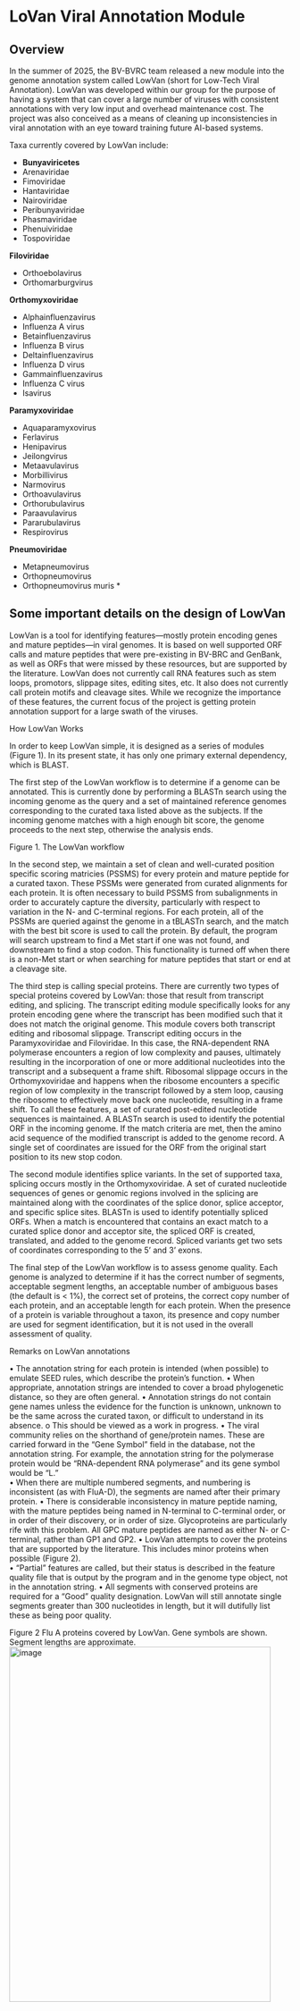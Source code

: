 # LoVan Viral Annotation Module

## Overview
In the summer of 2025, the BV-BVRC team released a new module into the genome annotation system called LowVan (short for Low-Tech Viral Annotation).  LowVan was developed within our group for the purpose of having a system that can cover a large number of viruses with consistent annotations with very low input and overhead maintenance cost.  The project was also conceived as a means of cleaning up inconsistencies in viral annotation with an eye toward training future AI-based systems.  

Taxa currently covered by LowVan include:

* **Bunyaviricetes**
* Arenaviridae
*	Fimoviridae
*	Hantaviridae
*	Nairoviridae
*	Peribunyaviridae
*	Phasmaviridae
*	Phenuiviridae
*	Tospoviridae

**Filoviridae**
*	Orthoebolavirus
*	Orthomarburgvirus

**Orthomyxoviridae**
*	Alphainfluenzavirus
*	Influenza A virus
*	Betainfluenzavirus
*	Influenza B virus
*	Deltainfluenzavirus
*	Influenza D virus
*	Gammainfluenzavirus
*	Influenza C virus
*	Isavirus

**Paramyxoviridae**
* Aquaparamyxovirus
*	Ferlavirus
*	Henipavirus
*	Jeilongvirus
*	Metaavulavirus
*	Morbillivirus
*	Narmovirus
*	Orthoavulavirus
*	Orthorubulavirus
*	Paraavulavirus
*	Pararubulavirus
*	Respirovirus

**Pneumoviridae**
*	Metapneumovirus
*	Orthopneumovirus
*	Orthopneumovirus muris *

## Some important details on the design of LowVan

LowVan is a tool for identifying features—mostly protein encoding genes and mature peptides—in viral genomes.  It is based on well supported ORF calls and mature peptides that were pre-existing in BV-BRC and GenBank, as well as ORFs that were missed by these resources, but are supported by the literature.  LowVan does not currently call RNA features such as stem loops, promotors, slippage sites, editing sites, etc.  It also does not currently call protein motifs and cleavage sites.  While we recognize the importance of these features, the current focus of the project is getting protein annotation support for a large swath of the viruses.   


How LowVan Works

In order to keep LowVan simple, it is designed as a series of modules (Figure 1).  In its present state, it has only one primary external dependency, which is BLAST.

The first step of the LowVan workflow is to determine if a genome can be annotated.  This is currently done by performing a BLASTn search using the incoming genome as the query and a set of maintained reference genomes corresponding to the curated taxa listed above as the subjects.  If the incoming genome matches with a high enough bit score, the genome proceeds to the next step, otherwise the analysis ends. 

 
Figure 1.  The LowVan workflow

In the second step, we maintain a set of clean and well-curated position specific scoring matricies (PSSMS) for every protein and mature peptide for a curated taxon.  These PSSMs were generated from curated alignments for each protein.  It is often necessary to build PSSMS from subalignments in order to accurately capture the diversity, particularly with respect to variation in the N- and C-terminal regions.  For each protein, all of the PSSMs are queried against the genome in a tBLASTn search, and the match with the best bit score is used to call the protein.  By default, the program will search upstream to find a Met start if one was not found, and downstream to find a stop codon.  This functionality is turned off when there is a non-Met start or when searching for mature peptides that start or end at a cleavage site. 

The third step is calling special proteins.  There are currently two types of special proteins covered by LowVan: those that result from transcript editing, and splicing.  The transcript editing module specifically looks for any protein encoding gene where the transcript has been modified such that it does not match the original genome.  This module covers both transcript editing and ribosomal slippage.  Transcript editing occurs in the Paramyxoviridae and Filoviridae.  In this case, the RNA-dependent RNA polymerase encounters a region of low complexity and pauses, ultimately resulting in the incorporation of one or more additional nucleotides into the transcript and a subsequent a frame shift.  Ribosomal slippage occurs in the Orthomyxoviridae and happens when the ribosome encounters a specific region of low complexity in the transcript followed by a stem loop, causing the ribosome to effectively move back one nucleotide, resulting in a frame shift.  To call these features, a set of curated post-edited nucleotide sequences is maintained.  A BLASTn search is used to identify the potential ORF in the incoming genome.  If the match criteria are met, then the amino acid sequence of the modified transcript is added to the genome record.  A single set of coordinates are issued for the ORF from the original start position to its new stop codon.  

The second module identifies splice variants.  In the set of supported taxa, splicing occurs mostly in the Orthomyxoviridae.  A set of curated nucleotide sequences of genes or genomic regions involved in the splicing are maintained along with the coordinates of the splice donor, splice acceptor, and specific splice sites.  BLASTn is used to identify potentially spliced ORFs.  When a match is encountered that contains an exact match to a curated splice donor and acceptor site, the spliced ORF is created, translated, and added to the genome record.  Spliced variants get two sets of coordinates corresponding to the 5’ and 3’ exons. 

The final step of the LowVan workflow is to assess genome quality.  Each genome is analyzed to determine if it has the correct number of segments, acceptable segment lengths, an acceptable number of ambiguous bases (the default is < 1%), the correct set of proteins, the correct copy number of each protein, and an acceptable length for each protein.  When the presence of a protein is variable throughout a taxon, its presence and copy number are used for segment identification, but it is not used in the overall assessment of quality.  

Remarks on LowVan annotations

•	The annotation string for each protein is intended (when possible) to emulate SEED rules, which describe the protein’s function. 
•	When appropriate, annotation strings are intended to cover a broad phylogenetic distance, so they are often general.
•	Annotation strings do not contain gene names unless the evidence for the function is unknown, unknown to be the same across the curated taxon, or difficult to understand in its absence.
o	This should be viewed as a work in progress. 
•	The viral community relies on the shorthand of gene/protein names.  These are carried forward in the “Gene Symbol” field in the database, not the annotation string.  For example, the annotation string for the polymerase protein would be “RNA-dependent RNA polymerase” and its gene symbol would be “L.”  
•	When there are multiple numbered segments, and numbering is inconsistent (as with FluA-D), the segments are named after their primary protein.
•	There is considerable inconsistency in mature peptide naming, with the mature peptides being named in N-terminal to C-terminal order, or in order of their discovery, or in order of size.  Glycoproteins are particularly rife with this problem.  All GPC mature peptides are named as either N- or C-terminal, rather than GP1 and GP2. 
•	LowVan attempts to cover the proteins that are supported by the literature.  This includes minor proteins when possible (Figure 2).  
•	“Partial” features are called, but their status is described in the feature quality file that is output by the program and in the genome type object, not in the annotation string.
•	All segments with conserved proteins are required for a “Good” quality designation.  LowVan will still annotate single segments greater than 300 nucleotides in length, but it will dutifully list these as being poor quality. 


 
Figure 2 Flu A proteins covered by LowVan.  Gene symbols are shown.  Segment lengths are approximate.
<img width="468" height="636" alt="image" src="https://github.com/user-attachments/assets/c07ecf6a-26cc-466b-89f7-e6e8c27786b0" />
